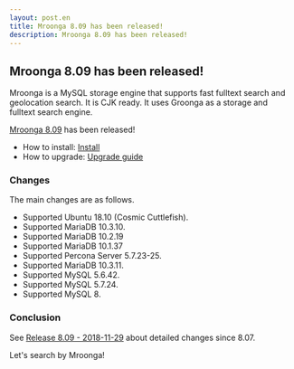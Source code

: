 ```yaml
---
layout: post.en
title: Mroonga 8.09 has been released!
description: Mroonga 8.09 has been released!
---
```


## Mroonga 8.09 has been released!

Mroonga is a MySQL storage engine that supports fast fulltext search
and geolocation search. It is CJK ready. It uses Groonga as a storage
and fulltext search engine.

[Mroonga 8.09](/docs/news.html#release-8-09) has been released!

* How to install: [Install](/docs/install.html)
* How to upgrade: [Upgrade guide](/docs/upgrade.html)

### Changes

The main changes are as follows.

  * Supported Ubuntu 18.10 (Cosmic Cuttlefish).
  * Supported MariaDB 10.3.10.
  * Supported MariaDB 10.2.19
  * Supported MariaDB 10.1.37
  * Supported Percona Server 5.7.23-25.
  * Supported MariaDB 10.3.11.
  * Supported MySQL 5.6.42.
  * Supported MySQL 5.7.24.
  * Supported MySQL 8.

### Conclusion

See [Release 8.09 - 2018-11-29](/docs/news.html#release-8-09) about detailed changes since 8.07.

Let's search by Mroonga!
